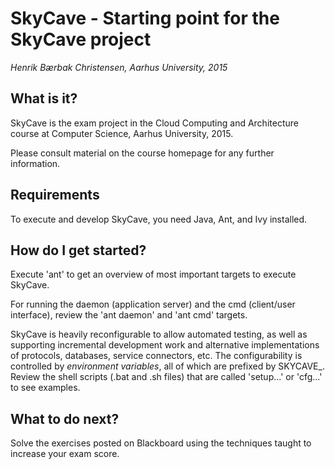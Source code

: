 SkyCave - Starting point for the SkyCave project
====

*Henrik Bærbak Christensen, Aarhus University, 2015*

What is it?
-----------

SkyCave is the exam project in the Cloud Computing and Architecture
course at Computer Science, Aarhus University, 2015.

Please consult material on the course homepage for any further
information.

Requirements
------------

To execute and develop SkyCave, you need Java, Ant, and Ivy installed.

How do I get started?
---------------------

Execute 'ant' to get an overview of most important targets to execute
SkyCave. 

For running the daemon (application server) and the cmd (client/user
interface), review the 'ant daemon' and 'ant cmd' targets.

SkyCave is heavily reconfigurable to allow automated testing, as well
as supporting incremental development work and alternative
implementations of protocols, databases, service connectors, etc. The
configurability is controlled by *environment variables*, all of which
are prefixed by SKYCAVE_. Review the shell scripts (.bat and .sh
files) that are called 'setup...' or 'cfg...' to see examples.

What to do next?
----------------

Solve the exercises posted on Blackboard using the techniques taught
to increase your exam score.